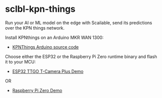 # sclbl-kpn-things
Run your AI or ML model on the edge with Scailable, send its predictions over the KPN things network.

Install KPNthings on an Arduino MKR WAN 1300:

- [KPNThings Arduino source code](https://github.com/scailable/sclbl-kpn-things/tree/main/arduino_mkrwan_slave)

Choose either the ESP32 or the Raspberry Pi Zero runtime binary and flash it to your MCU:

- [ESP32 TTGO T-Camera Plus Demo](https://github.com/scailable/sclbl-kpn-things/tree/main/scailable_runtime_masters/esp32_ttgo_cam_plus)

OR

- [Raspberry Pi Zero Demo](https://github.com/scailable/sclbl-kpn-things/tree/main/scailable_runtime_masters/raspberry_pi_zero)

